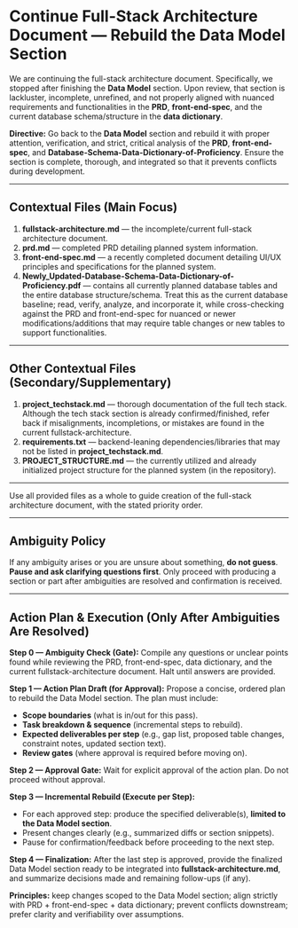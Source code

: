 # Continue Full-Stack Architecture Document — Rebuild the Data Model Section

We are continuing the full-stack architecture document. Specifically, we stopped after finishing the **Data Model** section. Upon review, that section is lackluster, incomplete, unrefined, and not properly aligned with nuanced requirements and functionalities in the **PRD**, **front-end-spec**, and the current database schema/structure in the **data dictionary**.

**Directive:** Go back to the **Data Model** section and rebuild it with proper attention, verification, and strict, critical analysis of the **PRD**, **front-end-spec**, and **Database-Schema-Data-Dictionary-of-Proficiency**. Ensure the section is complete, thorough, and integrated so that it prevents conflicts during development.

---

## Contextual Files (Main Focus)

1. **fullstack-architecture.md** — the incomplete/current full-stack architecture document.
2. **prd.md** — completed PRD detailing planned system information.
3. **front-end-spec.md** — a recently completed document detailing UI/UX principles and specifications for the planned system.
4. **Newly_Updated-Database-Schema-Data-Dictionary-of-Proficiency.pdf** — contains all currently planned database tables and the entire database structure/schema. Treat this as the current database baseline; read, verify, analyze, and incorporate it, while cross-checking against the PRD and front-end-spec for nuanced or newer modifications/additions that may require table changes or new tables to support functionalities.

---

## Other Contextual Files (Secondary/Supplementary)

1. **project_techstack.md** — thorough documentation of the full tech stack. Although the tech stack section is already confirmed/finished, refer back if misalignments, incompletions, or mistakes are found in the current fullstack-architecture.
2. **requirements.txt** — backend-leaning dependencies/libraries that may not be listed in **project_techstack.md**.
3. **PROJECT_STRUCTURE.md** — the currently utilized and already initialized project structure for the planned system (in the repository).

---

Use all provided files as a whole to guide creation of the full-stack architecture document, with the stated priority order.

---

## Ambiguity Policy

If any ambiguity arises or you are unsure about something, **do not guess**. **Pause and ask clarifying questions first**. Only proceed with producing a section or part after ambiguities are resolved and confirmation is received.

---

## Action Plan & Execution (Only After Ambiguities Are Resolved)

**Step 0 — Ambiguity Check (Gate):** Compile any questions or unclear points found while reviewing the PRD, front-end-spec, data dictionary, and the current fullstack-architecture document. Halt until answers are provided.

**Step 1 — Action Plan Draft (for Approval):** Propose a concise, ordered plan to rebuild the Data Model section. The plan must include:

-   **Scope boundaries** (what is in/out for this pass).
-   **Task breakdown & sequence** (incremental steps to rebuild).
-   **Expected deliverables per step** (e.g., gap list, proposed table changes, constraint notes, updated section text).
-   **Review gates** (where approval is required before moving on).

**Step 2 — Approval Gate:** Wait for explicit approval of the action plan. Do not proceed without approval.

**Step 3 — Incremental Rebuild (Execute per Step):**

-   For each approved step: produce the specified deliverable(s), **limited to the Data Model section**.
-   Present changes clearly (e.g., summarized diffs or section snippets).
-   Pause for confirmation/feedback before proceeding to the next step.

**Step 4 — Finalization:** After the last step is approved, provide the finalized Data Model section ready to be integrated into **fullstack-architecture.md**, and summarize decisions made and remaining follow-ups (if any).

**Principles:** keep changes scoped to the Data Model section; align strictly with PRD + front-end-spec + data dictionary; prevent conflicts downstream; prefer clarity and verifiability over assumptions.
